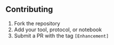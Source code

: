 ## Contributing

1. Fork the repository
2. Add your tool, protocol, or notebook
3. Submit a PR with the tag `[Enhancement]`
